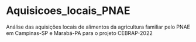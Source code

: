 # Aquisicoes_locais_PNAE
 Análise das aquisições locais de alimentos da agricultura familiar pelo PNAE em Campinas-SP e Marabá-PA para o projeto CEBRAP-2022
